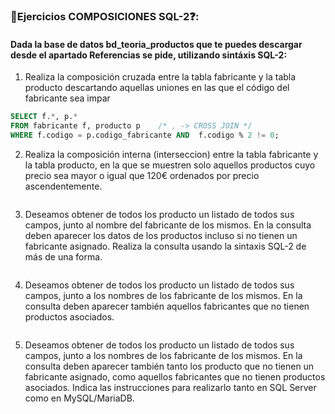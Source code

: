 ### 📝Ejercicios COMPOSICIONES SQL-2❓:
#### Dada la base de datos bd_teoria_productos que te puedes descargar desde el apartado Referencias se pide, utilizando sintáxis SQL-2:

1. Realiza la composición cruzada entre la tabla fabricante y la tabla producto descartando aquellas uniones en las que el código del fabricante sea impar

``` sql
SELECT f.*, p.*
FROM fabricante f, producto p    /* , -> CROSS JOIN */
WHERE f.codigo = p.codigo_fabricante AND  f.codigo % 2 != 0;

```



2. Realiza la composición interna (interseccion) entre la tabla fabricante y la tabla producto, en la que se muestren solo aquellos productos cuyo precio sea mayor o igual que 120€ ordenados por precio ascendentemente.

``` sql


```



3. Deseamos obtener de todos los producto un listado de todos sus campos, junto al nombre del fabricante de los mismos. En la consulta deben aparecer los datos de los productos incluso si no tienen un fabricante asignado. Realiza la consulta usando la sintaxis SQL-2 de más de una forma.

``` sql

```



4. Deseamos obtener de todos los producto un listado de todos sus campos, junto a los nombres de los fabricante de los mismos. En la consulta deben aparecer también aquellos fabricantes que no tienen productos asociados.

``` sql

```



5. Deseamos obtener de todos los producto un listado de todos sus campos, junto a los nombres de los fabricante de los mismos. En la consulta deben aparecer también tanto los producto que no tienen un fabricante asignado, como aquellos fabricantes que no tienen productos asociados. Indica las instrucciones para realizarlo tanto en SQL Server como en MySQL/MariaDB.

``` sql

```
